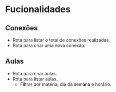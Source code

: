 # Fucionalidades

## Conexões

- Rota para listar o total de conexões  realizadas.
- Rota para criar uma nova conexâo.

## Aulas

- Rota para criar aulas.
- Rota para listar aulas.
    - Filtrar por matéria, dia da semana e horário.

